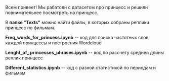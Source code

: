 Всем привеет! 
Мы рабатоли с датасетом про принцесс и решили повнимательнее посмотреть на принцесс.

В **папке "Texts"** можно найти файлы, в которых собраны реплики принцесс по фильмам.

**Freq_words_for_princess.ipynb** -- код для поиска частотных слов каждой принцессы и построения Wordcloud

**Lenght_of_ princesses_phrases.ipynb** -- код по рассчету средней длины реплик принцесс

**Different_statistics.ipynb** -- код с разной статистикой по периодам и фильмам
